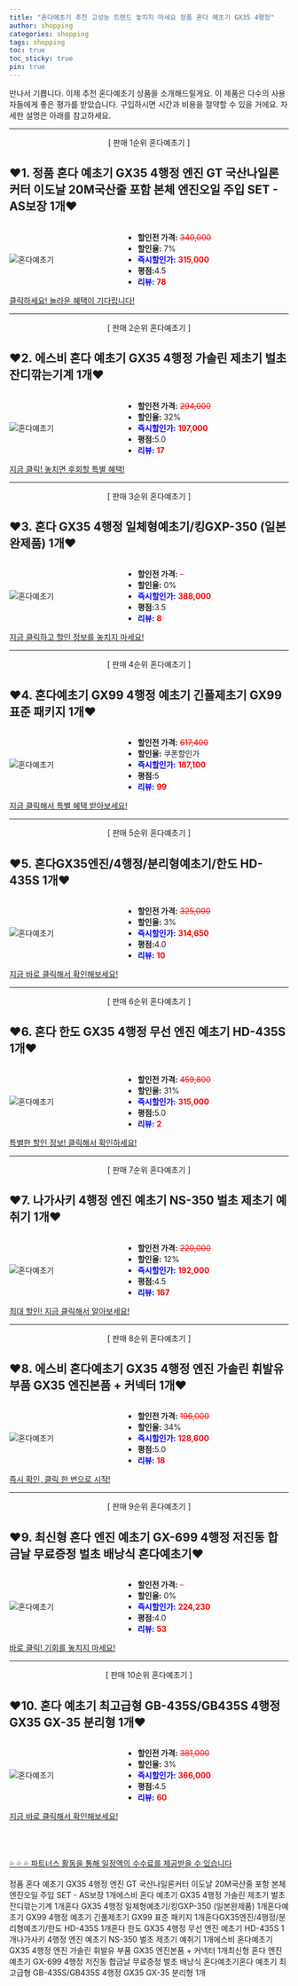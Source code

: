 ```yaml
---
title: "혼다예초기 추천 고성능 트렌드 놓치지 마세요 정품 혼다 예초기 GX35 4행정"
author: shopping
categories: shopping
tags: shopping
toc: true
toc_sticky: true
pin: true
---
```

만나서 기쁩니다. 이제 추천 혼다예초기 상품을 소개해드릴게요. 이 제품은 다수의 사용자들에게 좋은 평가를 받았습니다. 구입하시면 시간과 비용을 절약할 수 있을 거에요. 자세한 설명은 아래를 참고하세요.

---
<p class="toplist" style="margin: 0 auto; display: block; width: fit-content;">[ 판매 1순위 혼다예초기 ]</p>

<h2><strong>❤️1. 정품 혼다 예초기 GX35 4행정 엔진 GT 국산나일론커터 이도날 20M국산줄 포함 본체 엔진오일 주입 SET - AS보장 1개❤️</strong></h2>

<div style="display: flex; align-items: center;">
    <div style="flex: 0.4;">
        <img src="https://thumbnail8.coupangcdn.com/thumbnails/remote/230x230ex/image/vendor_inventory/5bb8/66d792ec79649fdead5e8c2e76e439a35179d254558a10564322b720bb2d.png" alt="혼다예초기" style="max-width: 100%;">
    </div>
    <div style="flex: 0.6; margin-left: 10px;">
        <ul>
            <li><strong>할인전 가격:</strong> <del style="color: red;">340,000</del></li>
            <li><strong>할인율:</strong> 7%</li>
            <li><span style='color:blue'><strong>즉시할인가:</strong></span> <span style='color:red'><strong>315,000</strong></span></li>
            <li><strong>평점:</strong>4.5</li>
            <li><span style='color:blue'><strong>리뷰:</strong></span> <span style='color:red'><strong>78</strong></span></li>
        </ul>
    </div>
</div>
<div class="center">
    <a href="https://selin100587001.github.io?lptag=AF9450613&subid=githubio&pageKey=7323755644&traceid=V0-153&itemId=18789113629&vendorItemId=85920278792" class="myButton">
        클릭하세요! 놀라운 혜택이 기다립니다!
    </a>
</div>


---
<p class="toplist" style="margin: 0 auto; display: block; width: fit-content;">[ 판매 2순위 혼다예초기 ]</p>

<h2><strong>❤️2. 에스비 혼다 예초기 GX35 4행정 가솔린 제초기 벌초 잔디깎는기계 1개❤️</strong></h2>

<div style="display: flex; align-items: center;">
    <div style="flex: 0.4;">
        <img src="https://thumbnail6.coupangcdn.com/thumbnails/remote/230x230ex/image/vendor_inventory/446e/de1942354aa781e0195891b55bb870dd728e63e06d2632b9fb4590d33b9e.png" alt="혼다예초기" style="max-width: 100%;">
    </div>
    <div style="flex: 0.6; margin-left: 10px;">
        <ul>
            <li><strong>할인전 가격:</strong> <del style="color: red;">294,000</del></li>
            <li><strong>할인율:</strong> 32%</li>
            <li><span style='color:blue'><strong>즉시할인가:</strong></span> <span style='color:red'><strong>197,000</strong></span></li>
            <li><strong>평점:</strong>5.0</li>
            <li><span style='color:blue'><strong>리뷰:</strong></span> <span style='color:red'><strong>17</strong></span></li>
        </ul>
    </div>
</div>
<div class="center">
    <a href="https://selin100587001.github.io?lptag=AF9450613&subid=githubio&pageKey=8195029608&traceid=V0-153&itemId=23467136429&vendorItemId=90529251277" class="myButton">
        지금 클릭! 놓치면 후회할 특별 혜택!
    </a>
</div>


---
<p class="toplist" style="margin: 0 auto; display: block; width: fit-content;">[ 판매 3순위 혼다예초기 ]</p>

<h2><strong>❤️3. 혼다 GX35 4행정 일체형예초기/킹GXP-350 (일본완제품) 1개❤️</strong></h2>

<div style="display: flex; align-items: center;">
    <div style="flex: 0.4;">
        <img src="https://thumbnail10.coupangcdn.com/thumbnails/remote/230x230ex/image/vendor_inventory/fb66/17937bdfbe50f9bc068feea790fbae0375831cfcc253bbdd8e9a89aed1a4.png" alt="혼다예초기" style="max-width: 100%;">
    </div>
    <div style="flex: 0.6; margin-left: 10px;">
        <ul>
            <li><strong>할인전 가격:</strong> <del style="color: red;">-</del></li>
            <li><strong>할인율:</strong> 0%</li>
            <li><span style='color:blue'><strong>즉시할인가:</strong></span> <span style='color:red'><strong>388,000</strong></span></li>
            <li><strong>평점:</strong>3.5</li>
            <li><span style='color:blue'><strong>리뷰:</strong></span> <span style='color:red'><strong>8</strong></span></li>
        </ul>
    </div>
</div>
<div class="center">
    <a href="https://selin100587001.github.io?lptag=AF9450613&subid=githubio&pageKey=6080738285&traceid=V0-153&itemId=11270939192&vendorItemId=75621069959" class="myButton">
        지금 클릭하고 할인 정보를 놓치지 마세요!
    </a>
</div>


---
<p class="toplist" style="margin: 0 auto; display: block; width: fit-content;">[ 판매 4순위 혼다예초기 ]</p>

<h2><strong>❤️4. 혼다예초기 GX99 4행정 예초기 긴풀제초기 GX99 표준 패키지 1개❤️</strong></h2>

<div style="display: flex; align-items: center;">
    <div style="flex: 0.4;">
        <img src="https://thumbnail10.coupangcdn.com/thumbnails/remote/230x230ex/image/vendor_inventory/b667/ad18d41bfce1be4054f995645e1a21b36481ffaff15ded229b699873aa02.png" alt="혼다예초기" style="max-width: 100%;">
    </div>
    <div style="flex: 0.6; margin-left: 10px;">
        <ul>
            <li><strong>할인전 가격:</strong> <del style="color: red;">617,400</del></li>
            <li><strong>할인율:</strong> 쿠폰할인가</li>
            <li><span style='color:blue'><strong>즉시할인가:</strong></span> <span style='color:red'><strong>187,100</strong></span></li>
            <li><strong>평점:</strong>5</li>
            <li><span style='color:blue'><strong>리뷰:</strong></span> <span style='color:red'><strong>99</strong></span></li>
        </ul>
    </div>
</div>
<div class="center">
    <a href="https://selin100587001.github.io?lptag=AF9450613&subid=githubio&pageKey=8137687596&traceid=V0-153&itemId=23118057424&vendorItemId=90151243262" class="myButton">
        지금 클릭해서 특별 혜택 받아보세요!
    </a>
</div>


---
<p class="toplist" style="margin: 0 auto; display: block; width: fit-content;">[ 판매 5순위 혼다예초기 ]</p>

<h2><strong>❤️5. 혼다GX35엔진/4행정/분리형예초기/한도 HD-435S 1개❤️</strong></h2>

<div style="display: flex; align-items: center;">
    <div style="flex: 0.4;">
        <img src="https://thumbnail8.coupangcdn.com/thumbnails/remote/230x230ex/image/vendor_inventory/395b/f7f80f9125d9b6a7cc38a2a5f7b888bb2abf4dd8b0fc6b2a4eb4a3ec79fd.jpg" alt="혼다예초기" style="max-width: 100%;">
    </div>
    <div style="flex: 0.6; margin-left: 10px;">
        <ul>
            <li><strong>할인전 가격:</strong> <del style="color: red;">325,000</del></li>
            <li><strong>할인율:</strong> 3%</li>
            <li><span style='color:blue'><strong>즉시할인가:</strong></span> <span style='color:red'><strong>314,650</strong></span></li>
            <li><strong>평점:</strong>4.0</li>
            <li><span style='color:blue'><strong>리뷰:</strong></span> <span style='color:red'><strong>10</strong></span></li>
        </ul>
    </div>
</div>
<div class="center">
    <a href="https://selin100587001.github.io?lptag=AF9450613&subid=githubio&pageKey=7635458361&traceid=V0-153&itemId=20274252981&vendorItemId=79431282201" class="myButton">
        지금 바로 클릭해서 확인해보세요!
    </a>
</div>


---
<p class="toplist" style="margin: 0 auto; display: block; width: fit-content;">[ 판매 6순위 혼다예초기 ]</p>

<h2><strong>❤️6. 혼다 한도 GX35 4행정 무선 엔진 예초기 HD-435S 1개❤️</strong></h2>

<div style="display: flex; align-items: center;">
    <div style="flex: 0.4;">
        <img src="https://thumbnail7.coupangcdn.com/thumbnails/remote/230x230ex/image/vendor_inventory/3af6/3165f13513ecaa036ee7192a43da8a816431f932d39c9ff8a3dcf3048b0a.jpg" alt="혼다예초기" style="max-width: 100%;">
    </div>
    <div style="flex: 0.6; margin-left: 10px;">
        <ul>
            <li><strong>할인전 가격:</strong> <del style="color: red;">459,800</del></li>
            <li><strong>할인율:</strong> 31%</li>
            <li><span style='color:blue'><strong>즉시할인가:</strong></span> <span style='color:red'><strong>315,000</strong></span></li>
            <li><strong>평점:</strong>5.0</li>
            <li><span style='color:blue'><strong>리뷰:</strong></span> <span style='color:red'><strong>2</strong></span></li>
        </ul>
    </div>
</div>
<div class="center">
    <a href="https://selin100587001.github.io?lptag=AF9450613&subid=githubio&pageKey=1900575455&traceid=V0-153&itemId=3228274055&vendorItemId=71215492302" class="myButton">
        특별한 할인 정보! 클릭해서 확인하세요!
    </a>
</div>


---
<p class="toplist" style="margin: 0 auto; display: block; width: fit-content;">[ 판매 7순위 혼다예초기 ]</p>

<h2><strong>❤️7. 나가사키 4행정 엔진 예초기 NS-350 벌초 제초기 예취기 1개❤️</strong></h2>

<div style="display: flex; align-items: center;">
    <div style="flex: 0.4;">
        <img src="https://thumbnail8.coupangcdn.com/thumbnails/remote/230x230ex/image/vendor_inventory/745f/fb80aa07752e9595f78545cfb048200917385e57d7fac37b49035f08c3b4.jpg" alt="혼다예초기" style="max-width: 100%;">
    </div>
    <div style="flex: 0.6; margin-left: 10px;">
        <ul>
            <li><strong>할인전 가격:</strong> <del style="color: red;">220,000</del></li>
            <li><strong>할인율:</strong> 12%</li>
            <li><span style='color:blue'><strong>즉시할인가:</strong></span> <span style='color:red'><strong>192,000</strong></span></li>
            <li><strong>평점:</strong>4.5</li>
            <li><span style='color:blue'><strong>리뷰:</strong></span> <span style='color:red'><strong>167</strong></span></li>
        </ul>
    </div>
</div>
<div class="center">
    <a href="https://selin100587001.github.io?lptag=AF9450613&subid=githubio&pageKey=1577977029&traceid=V0-153&itemId=19507110065&vendorItemId=86761255808" class="myButton">
        최대 할인! 지금 클릭해서 알아보세요!
    </a>
</div>


---
<p class="toplist" style="margin: 0 auto; display: block; width: fit-content;">[ 판매 8순위 혼다예초기 ]</p>

<h2><strong>❤️8. 에스비 혼다예초기 GX35 4행정 엔진 가솔린 휘발유 부품 GX35 엔진본품 + 커넥터 1개❤️</strong></h2>

<div style="display: flex; align-items: center;">
    <div style="flex: 0.4;">
        <img src="https://thumbnail9.coupangcdn.com/thumbnails/remote/230x230ex/image/vendor_inventory/486e/6c2261ef5f28020a87f1ef038b6c70451c469fe1338cdad80ce7979d287d.png" alt="혼다예초기" style="max-width: 100%;">
    </div>
    <div style="flex: 0.6; margin-left: 10px;">
        <ul>
            <li><strong>할인전 가격:</strong> <del style="color: red;">196,000</del></li>
            <li><strong>할인율:</strong> 34%</li>
            <li><span style='color:blue'><strong>즉시할인가:</strong></span> <span style='color:red'><strong>128,600</strong></span></li>
            <li><strong>평점:</strong>5.0</li>
            <li><span style='color:blue'><strong>리뷰:</strong></span> <span style='color:red'><strong>18</strong></span></li>
        </ul>
    </div>
</div>
<div class="center">
    <a href="https://selin100587001.github.io?lptag=AF9450613&subid=githubio&pageKey=8174543918&traceid=V0-153&itemId=23388143336&vendorItemId=90418106620" class="myButton">
        즉시 확인, 클릭 한 번으로 시작!
    </a>
</div>


---
<p class="toplist" style="margin: 0 auto; display: block; width: fit-content;">[ 판매 9순위 혼다예초기 ]</p>

<h2><strong>❤️9. 최신형 혼다 엔진 예초기 GX-699 4행정 저진동 합금날 무료증정 벌초 배낭식 혼다예초기❤️</strong></h2>

<div style="display: flex; align-items: center;">
    <div style="flex: 0.4;">
        <img src="https://thumbnail10.coupangcdn.com/thumbnails/remote/230x230ex/image/vendor_inventory/b233/d332f9d37dc204966a973026a96ebd3d1ccf3f1ab37f4fcfa06ab3fe4f65.png" alt="혼다예초기" style="max-width: 100%;">
    </div>
    <div style="flex: 0.6; margin-left: 10px;">
        <ul>
            <li><strong>할인전 가격:</strong> <del style="color: red;">-</del></li>
            <li><strong>할인율:</strong> 0%</li>
            <li><span style='color:blue'><strong>즉시할인가:</strong></span> <span style='color:red'><strong>224,230</strong></span></li>
            <li><strong>평점:</strong>4.0</li>
            <li><span style='color:blue'><strong>리뷰:</strong></span> <span style='color:red'><strong>53</strong></span></li>
        </ul>
    </div>
</div>
<div class="center">
    <a href="https://selin100587001.github.io?lptag=AF9450613&subid=githubio&pageKey=7358280704&traceid=V0-153&itemId=18951697688&vendorItemId=90738105155" class="myButton">
        바로 클릭! 기회를 놓치지 마세요!
    </a>
</div>


---
<p class="toplist" style="margin: 0 auto; display: block; width: fit-content;">[ 판매 10순위 혼다예초기 ]</p>

<h2><strong>❤️10. 혼다 예초기 최고급형 GB-435S/GB435S 4행정 GX35 GX-35 분리형 1개❤️</strong></h2>

<div style="display: flex; align-items: center;">
    <div style="flex: 0.4;">
        <img src="https://thumbnail9.coupangcdn.com/thumbnails/remote/230x230ex/image/vendor_inventory/images/2018/08/10/16/2/8923c4e9-4f65-4dc2-bb4e-f75a7bd8a851.jpg" alt="혼다예초기" style="max-width: 100%;">
    </div>
    <div style="flex: 0.6; margin-left: 10px;">
        <ul>
            <li><strong>할인전 가격:</strong> <del style="color: red;">381,000</del></li>
            <li><strong>할인율:</strong> 3%</li>
            <li><span style='color:blue'><strong>즉시할인가:</strong></span> <span style='color:red'><strong>366,000</strong></span></li>
            <li><strong>평점:</strong>4.5</li>
            <li><span style='color:blue'><strong>리뷰:</strong></span> <span style='color:red'><strong>60</strong></span></li>
        </ul>
    </div>
</div>
<div class="center">
    <a href="https://selin100587001.github.io?lptag=AF9450613&subid=githubio&pageKey=6470687240&traceid=V0-153&itemId=14122631311&vendorItemId=3110423444" class="myButton">
        지금 바로 클릭해서 확인해보세요!
    </a>
</div>

<br><br><br>[💦 💦 💦 파트너스 활동을 통해 일정액의 수수료를 제공받을 수 있습니다](https://link.coupang.com/a/bcpT2c)<br><br>정품 혼다 예초기 GX35 4행정 엔진 GT 국산나일론커터 이도날 20M국산줄 포함 본체 엔진오일 주입 SET - AS보장 1개에스비 혼다 예초기 GX35 4행정 가솔린 제초기 벌초 잔디깎는기계 1개혼다 GX35 4행정 일체형예초기/킹GXP-350 (일본완제품) 1개혼다예초기 GX99 4행정 예초기 긴풀제초기 GX99 표준 패키지 1개혼다GX35엔진/4행정/분리형예초기/한도 HD-435S 1개혼다 한도 GX35 4행정 무선 엔진 예초기 HD-435S 1개나가사키 4행정 엔진 예초기 NS-350 벌초 제초기 예취기 1개에스비 혼다예초기 GX35 4행정 엔진 가솔린 휘발유 부품 GX35 엔진본품 + 커넥터 1개최신형 혼다 엔진 예초기 GX-699 4행정 저진동 합금날 무료증정 벌초 배낭식 혼다예초기혼다 예초기 최고급형 GB-435S/GB435S 4행정 GX35 GX-35 분리형 1개